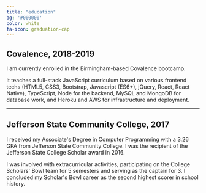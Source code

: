 ```yaml
---
title: "education"
bg: '#000000'
color: white
fa-icon: graduation-cap
---
```


## Covalence, 2018-2019

I am currently enrolled in the Birmingham-based Covalence bootcamp. 

It teaches a full-stack JavaScript curriculum based on various frontend techs (HTML5, CSS3, Bootstrap, Javascript (ES6+), jQuery, React, React Native), TypeScript, Node for the backend, MySQL and MongoDB for database work, and Heroku and AWS for infrastructure and deployment.

---

## Jefferson State Community College, 2017 

I received my Associate's Degree in Computer Programming with a 3.26 GPA from Jefferson State Community College. I was the recipient of the Jefferson State College Scholar award in 2016.

I was involved with extracurricular activities, participating on the College Scholars' Bowl team for 5 semesters and serving as the captain for 3. I concluded my Scholar's Bowl career as the second highest scorer in school history. 
